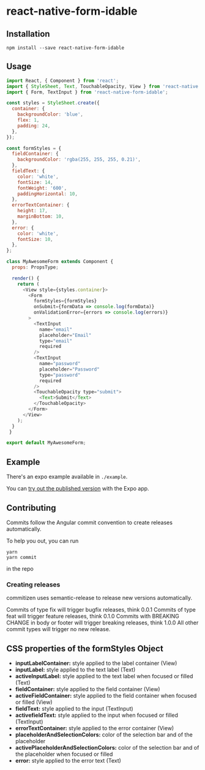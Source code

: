 # react-native-form-idable

## Installation

```
npm install --save react-native-form-idable
```

## Usage

```javascript
import React, { Component } from 'react';
import { StyleSheet, Text, TouchableOpacity, View } from 'react-native';
import { Form, TextInput } from 'react-native-form-idable';

const styles = StyleSheet.create({
  container: {
    backgroundColor: 'blue',
    flex: 1,
    padding: 24,
  },
});

const formStyles = {
  fieldContainer: {
    backgroundColor: 'rgba(255, 255, 255, 0.21)',
  },
  fieldText: {
    color: 'white',
    fontSize: 14,
    fontWeight: '600',
    paddingHorizontal: 10,
  },
  errorTextContainer: {
    height: 17,
    marginBottom: 10,
  },
  error: {
    color: 'white',
    fontSize: 10,
  },
};

class MyAwesomeForm extends Component {
  props: PropsType;

  render() {
    return (
      <View style={styles.container}>
        <Form
          formStyles={formStyles}
          onSubmit={formData => console.log(formData)}
          onValidationError={errors => console.log(errors)}
        >
          <TextInput
            name="email"
            placeholder="Email"
            type="email"
            required
          />
          <TextInput
            name="password"
            placeholder="Password"
            type="password"
            required
          />
          <TouchableOpacity type="submit">
            <Text>Submit</Text>
          </TouchableOpacity>
        </Form>
      </View>
    );
  }
 }

export default MyAwesomeForm;
```

## Example

There's an expo example available in `./example`.

You can [try out the published version](https://exp.host/@almouro/example) with the Expo app.

## Contributing

Commits follow the Angular commit convention to create releases automatically.

To help you out, you can run
```
yarn
yarn commit
```
in the repo

### Creating releases

commitizen uses semantic-release to release new versions automatically.

Commits of type fix will trigger bugfix releases, think 0.0.1
Commits of type feat will trigger feature releases, think 0.1.0
Commits with BREAKING CHANGE in body or footer will trigger breaking releases, think 1.0.0
All other commit types will trigger no new release.

## CSS properties of the formStyles Object

- **inputLabelContainer:** style applied to the label container (View)
- **inputLabel:** style applied to the text label (Text)
- **activeInputLabel:** style applied to the text label when focused or filled (Text)
- **fieldContainer:** style applied to the field container (View)
- **activeFieldContainer:** style applied to the field container when focused or filled (View)
- **fieldText:** style applied to the input (TextInput)
- **activefieldText:** style applied to the input when focused or filled (TextInput)
- **errorTextContainer:** style applied to the error container (View)
- **placeholderAndSelectionColors:** color of the selection bar and of the placeholder
- **activePlaceholderAndSelectionColors:** color of the selection bar and of the placeholder when focused or filled
- **error:** style applied to the error text (Text)
